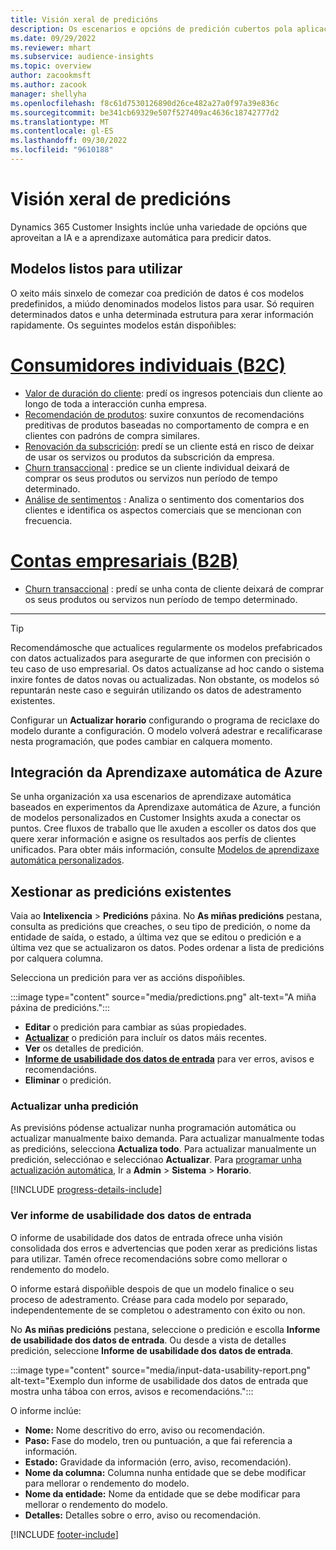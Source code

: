 ```yaml
---
title: Visión xeral de predicións
description: Os escenarios e opcións de predición cubertos pola aplicación de Dynamics 365 Customer Insights.
ms.date: 09/29/2022
ms.reviewer: mhart
ms.subservice: audience-insights
ms.topic: overview
author: zacookmsft
ms.author: zacook
manager: shellyha
ms.openlocfilehash: f8c61d7530126890d26ce482a27a0f97a39e836c
ms.sourcegitcommit: be341cb69329e507f527409ac4636c18742777d2
ms.translationtype: MT
ms.contentlocale: gl-ES
ms.lasthandoff: 09/30/2022
ms.locfileid: "9610188"
---
```

# <a name="predictions-overview"></a>Visión xeral de predicións

Dynamics 365 Customer Insights inclúe unha variedade de opcións que aproveitan a IA e a aprendizaxe automática para predicir datos.

## <a name="out-of-box-models"></a>Modelos listos para utilizar

O xeito máis sinxelo de comezar coa predición de datos é cos modelos predefinidos, a miúdo denominados modelos listos para usar. Só requiren determinados datos e unha determinada estrutura para xerar información rapidamente. Os seguintes modelos están dispoñibles:

# <a name="individual-consumers-b-to-c"></a>[Consumidores individuais (B2C)](#tab/b2c)

- [Valor de duración do cliente](predict-customer-lifetime-value.md): predí os ingresos potenciais dun cliente ao longo de toda a interacción cunha empresa.
- [Recomendación de produtos](predict-product-recommendation.md): suxire conxuntos de recomendacións preditivas de produtos baseadas no comportamento de compra e en clientes con padróns de compra similares.
- [Renovación da subscrición](predict-subscription-churn.md): predí se un cliente está en risco de deixar de usar os servizos ou produtos da subscrición da empresa.
- [Churn transaccional](predict-transactional-churn.md) : predice se un cliente individual deixará de comprar os seus produtos ou servizos nun período de tempo determinado.
- [Análise de sentimentos](sentiment-analysis.md) : Analiza o sentimento dos comentarios dos clientes e identifica os aspectos comerciais que se mencionan con frecuencia.

# <a name="business-accounts-b-to-b"></a>[Contas empresariais (B2B)](#tab/b2b)

- [Churn transaccional](predict-transactional-churn.md) : predí se unha conta de cliente deixará de comprar os seus produtos ou servizos nun período de tempo determinado.

---

> [!TIP]
> Recomendámosche que actualices regularmente os modelos prefabricados con datos actualizados para asegurarte de que informen con precisión o teu caso de uso empresarial. Os datos actualízanse ad hoc cando o sistema inxire fontes de datos novas ou actualizadas. Non obstante, os modelos só repuntarán neste caso e seguirán utilizando os datos de adestramento existentes.
>
> Configurar un **Actualizar horario** configurando o programa de reciclaxe do modelo durante a configuración. O modelo volverá adestrar e recalificarase nesta programación, que podes cambiar en calquera momento.

## <a name="azure-machine-learning-integration"></a>Integración da Aprendizaxe automática de Azure

Se unha organización xa usa escenarios de aprendizaxe automática baseados en experimentos da Aprendizaxe automática de Azure, a función de modelos personalizados en Customer Insights axuda a conectar os puntos. Cree fluxos de traballo que lle axuden a escoller os datos dos que quere xerar información e asigne os resultados aos perfís de clientes unificados. Para obter máis información, consulte [Modelos de aprendizaxe automática personalizados](custom-models.md).

## <a name="manage-existing-predictions"></a>Xestionar as predicións existentes

Vaia ao **Intelixencia** > **Predicións** páxina. No **As miñas predicións** pestana, consulta as predicións que creaches, o seu tipo de predición, o nome da entidade de saída, o estado, a última vez que se editou o predición e a última vez que se actualizaron os datos. Podes ordenar a lista de predicións por calquera columna.

Selecciona un predición para ver as accións dispoñibles.

:::image type="content" source="media/predictions.png" alt-text="A miña páxina de predicións.":::

- **Editar** o predición para cambiar as súas propiedades.
- [**Actualizar**](#refresh-a-prediction) o predición para incluír os datos máis recentes.
- **Ver** os detalles de predición.
- [**Informe de usabilidade dos datos de entrada**](#view-the-input-data-usability-report) para ver erros, avisos e recomendacións.
- **Eliminar** o predición.

### <a name="refresh-a-prediction"></a>Actualizar unha predición

As previsións pódense actualizar nunha programación automática ou actualizar manualmente baixo demanda. Para actualizar manualmente todas as predicións, selecciona **Actualiza todo**. Para actualizar manualmente un predición, selecciónao e selecciónao **Actualizar**. Para [programar unha actualización automática](schedule-refresh.md), Ir a **Admin** > **Sistema** > **Horario**.

[!INCLUDE [progress-details-include](includes/progress-details-pane.md)]

### <a name="view-the-input-data-usability-report"></a>Ver informe de usabilidade dos datos de entrada

O informe de usabilidade dos datos de entrada ofrece unha visión consolidada dos erros e advertencias que poden xerar as predicións listas para utilizar. Tamén ofrece recomendacións sobre como mellorar o rendemento do modelo.

O informe estará dispoñible despois de que un modelo finalice o seu proceso de adestramento. Créase para cada modelo por separado, independentemente de se completou o adestramento con éxito ou non.

No **As miñas predicións** pestana, seleccione o predición e escolla **Informe de usabilidade dos datos de entrada**. Ou desde a vista de detalles predición, seleccione **Informe de usabilidade dos datos de entrada**.

:::image type="content" source="media/input-data-usability-report.png" alt-text="Exemplo dun informe de usabilidade dos datos de entrada que mostra unha táboa con erros, avisos e recomendacións.":::

O informe inclúe:

- **Nome:** Nome descritivo do erro, aviso ou recomendación.
- **Paso:** Fase do modelo, tren ou puntuación, a que fai referencia a información.
- **Estado:** Gravidade da información (erro, aviso, recomendación).
- **Nome da columna:** Columna nunha entidade que se debe modificar para mellorar o rendemento do modelo.
- **Nome da entidade:** Nome da entidade que se debe modificar para mellorar o rendemento do modelo.
- **Detalles:** Detalles sobre o erro, aviso ou recomendación.

[!INCLUDE [footer-include](includes/footer-banner.md)]
